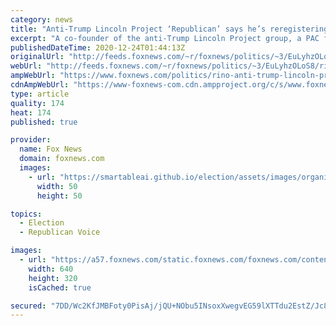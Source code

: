 ```yaml
---
category: news
title: "Anti-Trump Lincoln Project ‘Republican’ says he’s reregistering Democrat"
excerpt: "A co-founder of the anti-Trump Lincoln Project group, a PAC formed by a group of “Never Trump” Rebublicans with the goal of aiding Joe Biden in the 2020 presidential race, said on his podcast that he will reregister as a member of the Democratic Party."
publishedDateTime: 2020-12-24T01:44:13Z
originalUrl: "http://feeds.foxnews.com/~r/foxnews/politics/~3/EuLyhzOLoS8/rino-anti-trump-lincoln-project-democrat"
webUrl: "http://feeds.foxnews.com/~r/foxnews/politics/~3/EuLyhzOLoS8/rino-anti-trump-lincoln-project-democrat"
ampWebUrl: "https://www.foxnews.com/politics/rino-anti-trump-lincoln-project-democrat.amp"
cdnAmpWebUrl: "https://www-foxnews-com.cdn.ampproject.org/c/s/www.foxnews.com/politics/rino-anti-trump-lincoln-project-democrat.amp"
type: article
quality: 174
heat: 174
published: true

provider:
  name: Fox News
  domain: foxnews.com
  images:
    - url: "https://smartableai.github.io/election/assets/images/organizations/foxnews.com-50x50.jpg"
      width: 50
      height: 50

topics:
  - Election
  - Republican Voice

images:
  - url: "https://a57.foxnews.com/static.foxnews.com/foxnews.com/content/uploads/2020/12/640/320/Steve-Schmidt-GETTY.jpg?ve=1&tl=1"
    width: 640
    height: 320
    isCached: true

secured: "7DD/Wc2KfJMBFoty0PisAj/jQU+NObu5INsoxXwegvEG59lXTTdu2EstZ/Jc8yhXWjtUgHzkWnGkoX7GyY6UIBKdH7J/LdOI9Ut4hR6eIiaB5Zaep7GR/bf4l/V/JakecMNeHnm3i7IxGHCmL+OLwaC3npHXixhV2urSWaGp+bYQDRVVYjSILDcdfoteuqOD+mKLrI34Crn30GwzVoTdQYerJPP/LrEguEHF4mWNC+Y+MR7DVCq2JZKCNPeXFj9sEkBt7Bo2iy8dc9YJ+6dzxIiVnkHha1BRlypmO/w+Dqa1Rw32GLAEUcLvb1BYnLs1tjeKHfbefghTvqxukQZl1HV4IsnX2DHpx7gFGeY+sCs=;WObbBsSO7ExCxHIJU6jqAw=="
---
```


